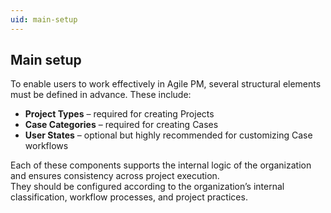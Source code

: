```yaml
---
uid: main-setup
---
```


## Main setup

To enable users to work effectively in Agile PM, several structural elements must be defined in advance. These include:

- **Project Types** – required for creating Projects
- **Case Categories** – required for creating Cases
- **User States** – optional but highly recommended for customizing Case workflows

Each of these components supports the internal logic of the organization and ensures consistency across project execution.  
They should be configured according to the organization’s internal classification, workflow processes, and project practices.
